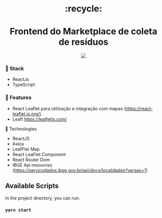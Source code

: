 <div align="center">
  <h1>:recycle:</h1>
  <h1>Frontend do Marketplace de coleta de resíduos</h1>
</div>

<p align="center">
  <img src="ecoletaweb.gif">
</p>

### :wrench: Stack

* ReactJs
* TypeScript

### :wrench: Features
* React Leaflet para utilização e integração com mapas (https://react-leaflet.js.org/).
* Leaft https://leafletjs.com/

:rocket: Technologies

- ReactJS
- Axios
- LeafFlet Map
- React LeaFlet Component
- React Router Dom
- IBGE Api resources (https://servicodados.ibge.gov.br/api/docs/localidades?versao=1)


## Available Scripts

In the project directory, you can run:

### `yarn start`